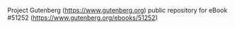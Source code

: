 Project Gutenberg (https://www.gutenberg.org) public repository for
eBook #51252 (https://www.gutenberg.org/ebooks/51252)
